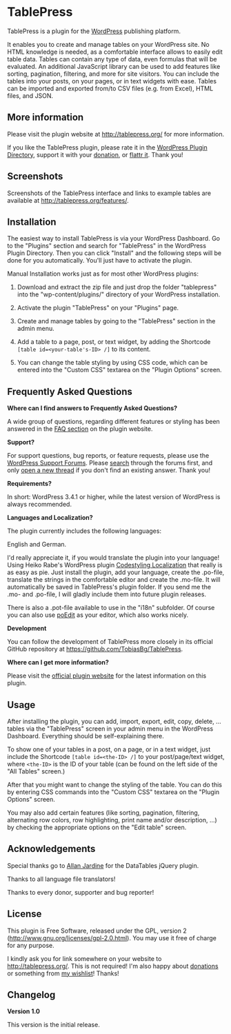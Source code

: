# TablePress

TablePress is a plugin for the [WordPress](http://wordpress.org/) publishing platform.

It enables you to create and manage tables on your WordPress site. No HTML knowledge is needed, as a comfortable interface allows to easily edit table data. Tables can contain any type of data, even formulas that will be evaluated. An additional JavaScript library can be used to add features like sorting, pagination, filtering, and more for site visitors. You can include the tables into your posts, on your pages, or in text widgets with ease. Tables can be imported and exported from/to CSV files (e.g. from Excel), HTML files, and JSON.

## More information

Please visit the plugin website at http://tablepress.org/ for more information.

If you like the TablePress plugin, please rate it in the [WordPress Plugin Directory](http://wordpress.org/extend/plugins/tablepress/), support it with your [donation](http://tablepress.org/donate/), or [flattr it](https://flattr.com/thing/783658/TablePress). Thank you!

## Screenshots

Screenshots of the TablePress interface and links to example tables are available at http://tablepress.org/features/.

## Installation

The easiest way to install TablePress is via your WordPress Dashboard. Go to the "Plugins" section and search for "TablePress" in the WordPress Plugin Directory. Then you can click "Install" and the following steps will be done for you automatically. You'll just have to activate the plugin.

Manual Installation works just as for most other WordPress plugins:

1. Download and extract the zip file and just drop the folder "tablepress" into the "wp-content/plugins/" directory of your WordPress installation.

1. Activate the plugin "TablePress" on your "Plugins" page.

1. Create and manage tables by going to the "TablePress" section in the admin menu.

1. Add a table to a page, post, or text widget, by adding the Shortcode `[table id=<your-table's-ID> /]` to its content.

1. You can change the table styling by using CSS code, which can be entered into the "Custom CSS" textarea on the "Plugin Options" screen.

## Frequently Asked Questions

**Where can I find answers to Frequently Asked Questions?**

A wide group of questions, regarding different features or styling has been answered in the [FAQ section](http://tablepress.org/faq/) on the plugin website.

**Support?**

For support questions, bug reports, or feature requests, please use the [WordPress Support Forums](http://wordpress.org/support/plugin/tablepress). Please [search](http://wordpress.org/support/) through the forums first, and only [open a new thread](http://wordpress.org/support/plugin/tablepress) if you don't find an existing answer. Thank you!

**Requirements?**

In short: WordPress 3.4.1 or higher, while the latest version of WordPress is always recommended.

**Languages and Localization?**

The plugin currently includes the following languages:

English and German.

I'd really appreciate it, if you would translate the plugin into your language! Using Heiko Rabe's WordPress plugin [Codestyling Localization](http://wordpress.org/extend/plugins/codestyling-localization/) that really is as easy as pie. Just install the plugin, add your language, create the .po-file, translate the strings in the comfortable editor and create the .mo-file. It will automatically be saved in TablePress's plugin folder. If you send me the .mo- and .po-file, I will gladly include them into future plugin releases.

There is also a .pot-file available to use in the "i18n" subfolder. Of course you can also use [poEdit](http://www.poedit.net/) as your editor, which also works nicely.

**Development**

You can follow the development of TablePress more closely in its official GitHub repository at https://github.com/TobiasBg/TablePress.

**Where can I get more information?**

Please visit the [official plugin website](http://tablepress.org/) for the latest information on this plugin.

## Usage

After installing the plugin, you can add, import, export, edit, copy, delete, ... tables via the "TablePress" screen in your admin menu in the WordPress Dashboard.
Everything should be self-explaining there.

To show one of your tables in a post, on a page, or in a text widget, just include the Shortcode `[table id=<the-ID> /]` to your post/page/text widget, where `<the-ID>` is the ID of your table (can be found on the left side of the "All Tables" screen.)

After that you might want to change the styling of the table. You can do this by entering CSS commands into the "Custom CSS" textarea on the "Plugin Options" screen.

You may also add certain features (like sorting, pagination, filtering, alternating row colors, row highlighting, print name and/or description, ...) by checking the appropriate options on the "Edit table" screen.

## Acknowledgements

Special thanks go to [Allan Jardine](http://www.datatables.net/) for the DataTables jQuery plugin.

Thanks to all language file translators!

Thanks to every donor, supporter and bug reporter!

## License

This plugin is Free Software, released under the GPL, version 2 (http://www.gnu.org/licenses/gpl-2.0.html).
You may use it free of charge for any purpose.

I kindly ask you for link somewhere on your website to http://tablepress.org/. This is not required!
I'm also happy about [donations](http://tablepress.org/donate/) or something from [my wishlist](http://tobias.baethge.com/wishlist/)! Thanks!

## Changelog

**Version 1.0**

This version is the initial release.